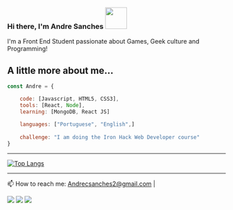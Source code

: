 ### Hi there, I'm Andre Sanches <img src="https://media3.giphy.com/media/FAFo1M7EC4gRZ4HETH/giphy.gif?cid=ecf05e47woukivurmjvau42871u4g7pd7mrvk79z98pb8c4n&rid=giphy.gif&ct=g" width="50">
I'm a Front End Student passionate about Games, Geek culture and Programming!

##  A little more about me...

```javascript
const Andre = {

    code: [Javascript, HTML5, CSS3],
    tools: [React, Node],
    learning: [MongoDB, React JS]
    
    languages: ["Portuguese", "English",]
  
    challenge: "I am doing the Iron Hack Web Developer course"
}
```
---
[![Top Langs](https://github-readme-stats.vercel.app/api/top-langs/?username=SancheesAndre&layout=compact)](https://github.com/anuraghazra/github-readme-stats)

---

📫 How to reach me: Andrecsanches2@gmail.com |<div>
  
  <a href="https://www.instagram.com/a.sanx/" target="_blank"><img src="https://img.shields.io/badge/-Instagram-%23E4405F?style=for-the-badge&logo=instagram&logoColor=white" target="_blank"></a>
  <a href="https://www.linkedin.com/in/asanxdev/" target="_blank"><img src="https://img.shields.io/badge/-LinkedIn-%230077B5?style=for-the-badge&logo=linkedin&logoColor=white" target="_blank"></a> 
    <a href = "mailto:andrecsanches2@gmail.com"><img src="https://img.shields.io/badge/-Gmail-%23333?style=for-the-badge&logo=gmail&logoColor=white" target="_blank"></a>
  
</div>
